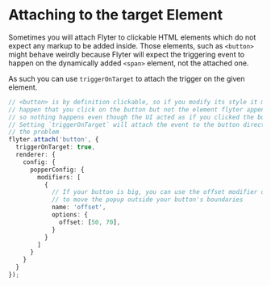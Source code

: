 # Attaching to the target Element

Sometimes you will attach Flyter to clickable HTML elements which do not
expect any markup to be added inside. Those elements, such as `<button>`
might behave weirdly because Flyter will expect the triggering event to
happen on the dynamically added `<span>` element, not the attached one.

As such you can use `triggerOnTarget` to attach the trigger on the given
element.

```ts
// <button> is by definition clickable, so if you modify its style it might
// happen that you click on the button but not the element flyter appended to it
// so nothing happens even though the UI acted as if you clicked the button.
// Setting `triggerOnTarget` will attach the event to the button directly fixing
// the problem
flyter.attach('button', {
  triggerOnTarget: true,
  renderer: {
    config: {
      popperConfig: {
        modifiers: [
          {
            // If your button is big, you can use the offset modifier of popperjs
            // to move the popup outside your button's boundaries
            name: 'offset',
            options: {
              offset: [50, 70],
            }
          }
        ]
      }
    }
  }
});
```